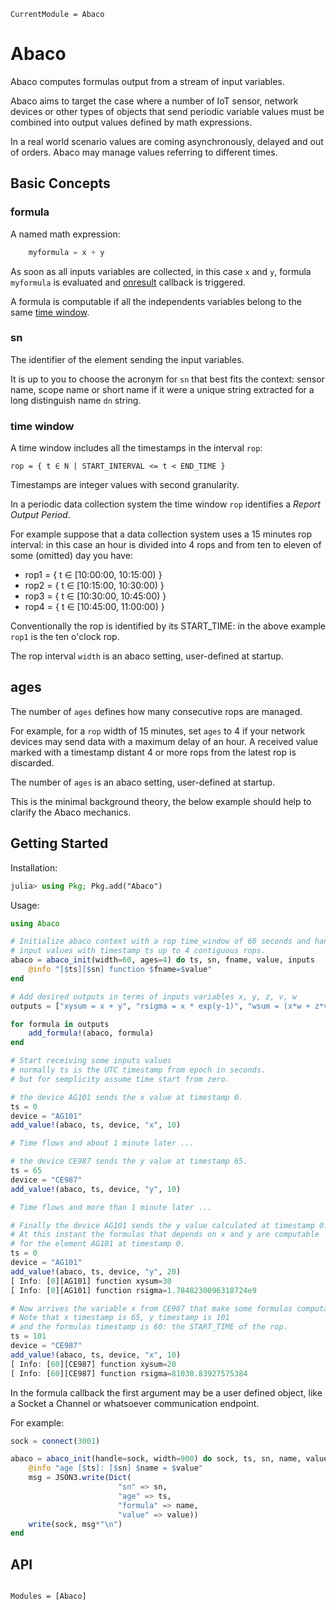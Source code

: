 ```@meta
CurrentModule = Abaco
```

# Abaco

Abaco computes formulas output from a stream of input variables.

Abaco aims to target the case where a number of IoT sensor, network devices or other types of objects that send periodic variable values must be combined into output values defined by math expressions.

In a real world scenario values are coming asynchronously, delayed and out of orders. Abaco may manage values referring to different times.

## Basic Concepts


### formula

A named math expression:

```julia
    myformula = x + y
```

As soon as all inputs variables are collected, in this case `x` and `y`, formula `myformula` is evaluated and [onresult](#Abaco.abaco_init-Tuple{Any}) callback is triggered.

A formula is computable if all the independents variables belong to the same [time window](#time-window).

### sn

The identifier of the element sending the input variables.

It is up to you to choose the acronym for `sn` that best fits the context: sensor name, scope name or short name if it were a unique string extracted for a long distinguish name `dn` string.

### time window

A time window includes all the timestamps in the interval `rop`:

```rop = { t ∈ N | START_INTERVAL <= t < END_TIME }```

Timestamps are integer values with second granularity. 

In a periodic data collection system the time window `rop`
identifies a *Report Output Period*.

For example suppose that a data collection system uses a 15 minutes rop interval:
in this case an hour is divided into 4 rops and from ten to eleven of some (omitted) day you have:

* rop1 =  { t ∈ [10:00:00, 10:15:00) }
* rop2 =  { t ∈ [10:15:00, 10:30:00) }
* rop3 =  { t ∈ [10:30:00, 10:45:00) }
* rop4 =  { t ∈ [10:45:00, 11:00:00) }

Conventionally the rop is identified by its START_TIME: in the above example `rop1` is the ten o'clock rop.

The rop interval `width` is an abaco setting, user-defined at startup.

## ages

The number of `ages` defines how many consecutive rops are managed.

For example, for a `rop` width of 15 minutes, set `ages` to 4 if your network devices may send data with a maximum delay of an hour. A received value marked with a timestamp distant 4 or more rops from the latest rop is discarded.

The number of `ages` is an abaco setting, user-defined at startup.

This is the minimal background theory, the below example should help to clarify the Abaco mechanics.

## Getting Started

Installation:

```julia
julia> using Pkg; Pkg.add("Abaco")    
```

Usage:

```julia
using Abaco

# Initialize abaco context with a rop time_window of 60 seconds and handle
# input values with timestamp ts up to 4 contiguous rops.
abaco = abaco_init(width=60, ages=4) do ts, sn, fname, value, inputs
    @info "[$ts][$sn] function $fname=$value"
end

# Add desired outputs in terms of inputs variables x, y, z, v, w
outputs = ["xysum = x + y", "rsigma = x * exp(y-1)", "wsum = (x*w + z*v)"]

for formula in outputs
    add_formula!(abaco, formula)
end

# Start receiving some inputs values
# normally ts is the UTC timestamp from epoch in seconds.
# but for semplicity assume time start from zero.

# the device AG101 sends the x value at timestamp 0.
ts = 0
device = "AG101"
add_value!(abaco, ts, device, "x", 10)

# Time flows and about 1 minute later ...

# the device CE987 sends the y value at timestamp 65.
ts = 65
device = "CE987"
add_value!(abaco, ts, device, "y", 10)

# Time flows and more than 1 minute later ...

# Finally the device AG101 sends the y value calculated at timestamp 0.
# At this instant the formulas that depends on x and y are computable
# for the element AG101 at timestamp 0.
ts = 0
device = "AG101"
add_value!(abaco, ts, device, "y", 20)
[ Info: [0][AG101] function xysum=30
[ Info: [0][AG101] function rsigma=1.7848230096318724e9

# Now arrives the variable x from CE987 that make some formulas computables.
# Note that x timestamp is 65, y timestamp is 101
# and the formulas timestamp is 60: the START_TIME of the rop. 
ts = 101
device = "CE987"
add_value!(abaco, ts, device, "x", 10)
[ Info: [60][CE987] function xysum=20
[ Info: [60][CE987] function rsigma=81030.83927575384

```

In the formula callback the first argument may be a user defined object, like a Socket a Channel or whatsoever communication endpoint.

For example:

```julia
sock = connect(3001)

abaco = abaco_init(handle=sock, width=900) do sock, ts, sn, name, value, inputs
    @info "age [$ts]: [$sn] $name = $value"
    msg = JSON3.write(Dict(
                        "sn" => sn,
                        "age" => ts, 
                        "formula" => name,
                        "value" => value))
    write(sock, msg*"\n")
end
```

## API

```@index
```

```@autodocs
Modules = [Abaco]
```
